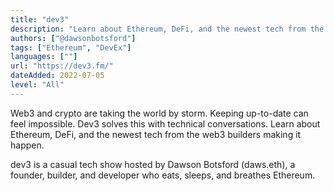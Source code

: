 ```yaml
---
title: "dev3"
description: "Learn about Ethereum, DeFi, and the newest tech from the web3 builders making it happen."
authors: ["@dawsonbotsford"]
tags: ["Ethereum", "DevEx"]
languages: [""]
url: "https://dev3.fm/"
dateAdded: 2022-07-05
level: "All"
---
```


Web3 and crypto are taking the world by storm. Keeping up-to-date can feel impossible. Dev3 solves this with technical conversations. Learn about Ethereum, DeFi, and the newest tech from the web3 builders making it happen.

dev3 is a casual tech show hosted by Dawson Botsford (daws.eth), a founder, builder, and developer who eats, sleeps, and breathes Ethereum.

